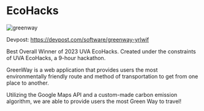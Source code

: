 # EcoHacks

![greenway](https://user-images.githubusercontent.com/76056263/232250200-eba5e0d9-2a9d-4606-97d8-375460bba481.png)

Devpost: https://devpost.com/software/greenway-yrlwif

Best Overall Winner of 2023 UVA EcoHacks.
Created under the constraints of UVA EcoHacks, a 9-hour hackathon.

GreenWay is a web application that provides users the most environmentally friendly route and method of transportation to get from one place to another.

Utilizing the Google Maps API and a custom-made carbon emission algorithm, we are able to provide users the most Green Way to travel!
